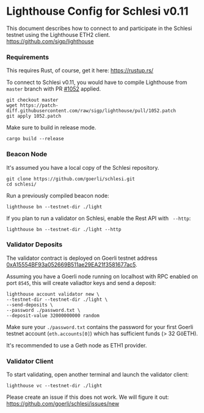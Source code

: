 # Lighthouse Config for Schlesi v0.11

This document describes how to connect to and participate in the Schlesi testnet using the Lighthouse ETH2 client. https://github.com/sigp/lighthouse

### Requirements

This requires Rust, of course, get it here: https://rustup.rs/

To connect to Schlesi v0.11, you would have to compile Lighthouse from `master` branch with PR [#1052](https://github.com/sigp/lighthouse/pull/1052) applied.

```
git checkout master
wget https://patch-diff.githubusercontent.com/raw/sigp/lighthouse/pull/1052.patch
git apply 1052.patch
```

Make sure to build in release mode.

```
cargo build --release
```

### Beacon Node

It's assumed you have a local copy of the Schlesi repository.

```
git clone https://github.com/goerli/schlesi.git
cd schlesi/
```

Run a previously compiled beacon node:

```
lighthouse bn --testnet-dir ./light
```

If you plan to run a validator on Schlesi, enable the Rest API with ` --http`:

```
lighthouse bn --testnet-dir ./light --http
```

### Validator Deposits

The validator contract is deployed on Goerli testnet address [0xA15554BF93a052669B511ae29EA21f3581677ac5](https://goerli.etherscan.io/address/0xA15554BF93a052669B511ae29EA21f3581677ac5).

Assuming you have a Goerli node running on localhost with RPC enabled on port `8545`, this will create valiadtor keys and send a deposit:

```
lighthouse account validator new \
--testnet-dir --testnet-dir ./light \
--send-deposits \
--password ./password.txt \
--deposit-value 32000000000 random
```

Make sure your `./password.txt` contains the password for your first Goerli testnet account (`eth.accounts[0]`) which has sufficient funds (> 32 GöETH).

It's recommended to use a Geth node as ETH1 provider.

### Validator Client

To start validating, open another terminal and launch the validator client:

```
lighthouse vc --testnet-dir ./light
```

Please create an issue if this does not work. We will figure it out: https://github.com/goerli/schlesi/issues/new
